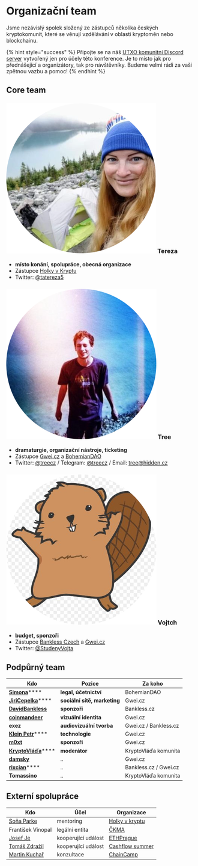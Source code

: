 # Organizační team

Jsme nezávislý spolek složený ze zástupců několika českých kryptokomunit, které se věnují vzdělávání v oblasti kryptoměn nebo blockchainu.

{% hint style="success" %}
Připojte se na náš [UTXO komunitní Discord server](https://discord.gg/5k9dEtVhnv) vytvořený jen pro účely této konference. Je to místo jak pro přednášející a organizátory, tak pro návštěvníky. Budeme velmi rádi za vaši zpětnou vazbu a pomoc!
{% endhint %}

## Core team

### ![](../.gitbook/assets/tereza-circle.png) Tereza

* **místo konání, spolupráce, obecná organizace**
* Zástupce [Holky v Kryptu](https://holkyvkryptu.cz)
* Twitter: [@tatereza5](https://twitter.com/tatereza5)

### ![](../.gitbook/assets/tree-circle.png) Tree

* **dramaturgie, organizační nástroje, ticketing**
* Zástupce [Gwei.cz](http://gwei.cz) a [BohemianDAO](http://bohemiandao.cz)
* Twitter: [@treecz](https://twitter.com/treecz) / Telegram: [@treecz](https://t.me/treecz) / Email: [tree@hidden.cz](mailto:tree@hidden.cz)

### ![](../.gitbook/assets/vojtch-circle.png) Vojtch

* **budget, sponzoři**
* Zástupce [Bankless Czech](https://bankless.cz) a [Gwei.cz](http://gwei.cz)
* Twitter: [@StudenyVojta](https://twitter.com/StudenyVojta)

## Podpůrný team

| Kdo                                                              | Pozice                       | Za koho               |
| ---------------------------------------------------------------- | ---------------------------- | --------------------- |
| [**Simona**](https://twitter.com/SPacakova)****                  | **legal, účetnictví**        | BohemianDAO           |
| [**JiriCepelka**](https://twitter.com/JiriCepelka)****           | **sociální sítě, marketing** | Gwei.cz               |
| **​**[**DavidBankless**](https://twitter.com/davidbankless)**​** | **sponzoři**                 | Bankless.cz           |
| ****[**coinmandeer**](https://twitter.com/KeenOfCoin)****        | **vizuální identita**        | Gwei.cz               |
| **exez**                                                         | **audiovizuální tvorba**     | Gwei.cz / Bankless.cz |
| [**Klein Petr**](https://twitter.com/kleinpetr\_com)****         | **technologie**              | Gwei.cz               |
| ****[**m0xt**](https://twitter.com/m0xt)****                     | **sponzoři**                 | Gwei.cz               |
| [**KryptoVláďa**](https://twitter.com/KryptoVlada)****           | **moderátor**                | KryptoVláďa komunita  |
| ****[**damsky**](https://twitter.com/CryptoDamSky)****           | ..                           | Gwei.cz               |
| [**rixcian**](https://twitter.com/rixcian)****                   | ..                           | Bankless.cz / Gwei.cz |
| **Tomassino**                                                    | ..                           | KryptoVláďa komunita  |

## Externí spolupráce

| Kdo                                                 | Účel                | Organizace                                   |
| --------------------------------------------------- | ------------------- | -------------------------------------------- |
| [Soňa Parke](https://cz.linkedin.com/in/sona-parke) | mentoring           | [Holky v kryptu](https://holkyvkryptu.cz)    |
| František Vinopal                                   | legální entita      | [ČKMA](https://www.ckma.cz/cs/)              |
| [Josef Je](https://twitter.com/JosefJ\_)            | kooperující událost | [ETHPrague](https://ethprague.com)           |
| [Tomáš Zdražil](https://twitter.com/investree\_cz)  | kooperující událost | [Cashflow summer](https://cashflowsummer.cz) |
| [Martin Kuchař](https://twitter.com/owletek)        | konzultace          | [ChainCamp](https://chaincamp.cz)            |


